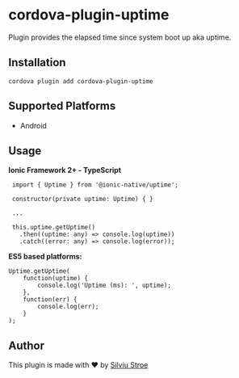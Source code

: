 

# cordova-plugin-uptime

Plugin provides the elapsed time since system boot up aka uptime.

## Installation

    cordova plugin add cordova-plugin-uptime

## Supported Platforms

  - Android

## Usage

**Ionic Framework 2+ - TypeScript**

     import { Uptime } from '@ionic-native/uptime';  
      
     constructor(private uptime: Uptime) { }  
     
     ...  
      
     this.uptime.getUptime()  
       .then((uptime: any) => console.log(uptime))  
       .catch((error: any) => console.log(error));  
**ES5 based platforms:**

    Uptime.getUptime(
        function(uptime) { 
            console.log('Uptime (ms): ', uptime);
        },
        function(err) {  
            console.log(err);
        }
    );

## Author
This plugin is made with :heart: by [Silviu Stroe](https://silviu-s.com/)
